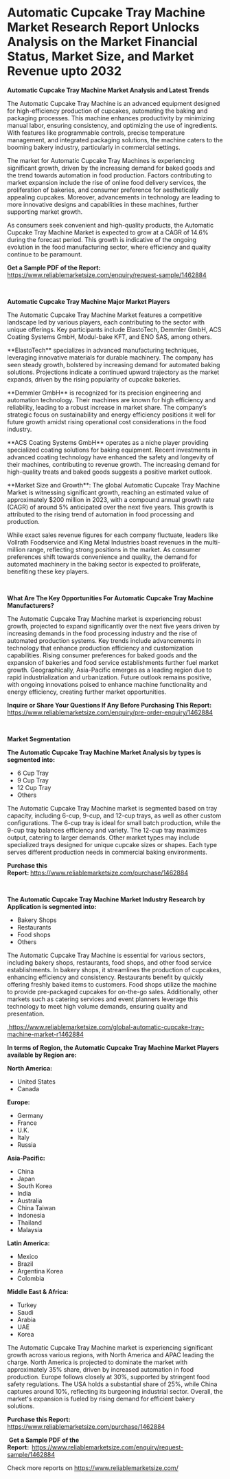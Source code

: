 <p><h1>Automatic Cupcake Tray Machine Market Research Report Unlocks Analysis on the Market Financial Status, Market Size, and Market Revenue upto 2032</h1></p><p><strong>Automatic Cupcake Tray Machine Market Analysis and Latest Trends</strong></p>
<p><p>The Automatic Cupcake Tray Machine is an advanced equipment designed for high-efficiency production of cupcakes, automating the baking and packaging processes. This machine enhances productivity by minimizing manual labor, ensuring consistency, and optimizing the use of ingredients. With features like programmable controls, precise temperature management, and integrated packaging solutions, the machine caters to the booming bakery industry, particularly in commercial settings.</p><p>The market for Automatic Cupcake Tray Machines is experiencing significant growth, driven by the increasing demand for baked goods and the trend towards automation in food production. Factors contributing to market expansion include the rise of online food delivery services, the proliferation of bakeries, and consumer preference for aesthetically appealing cupcakes. Moreover, advancements in technology are leading to more innovative designs and capabilities in these machines, further supporting market growth. </p><p>As consumers seek convenient and high-quality products, the Automatic Cupcake Tray Machine Market is expected to grow at a CAGR of 14.6% during the forecast period. This growth is indicative of the ongoing evolution in the food manufacturing sector, where efficiency and quality continue to be paramount.</p></p>
<p><strong>Get a Sample PDF of the Report:&nbsp;</strong> <a href="https://www.reliablemarketsize.com/enquiry/request-sample/1462884?utm_campaign=3508&utm_medium=2&utm_source=Github&utm_content=ia&utm_term=12042025&utm_id=automatic-cupcake-tray-machine">https://www.reliablemarketsize.com/enquiry/request-sample/1462884</a></p>
<p>&nbsp;</p>
<p><strong>Automatic Cupcake Tray Machine Major Market Players</strong></p>
<p><p>The Automatic Cupcake Tray Machine Market features a competitive landscape led by various players, each contributing to the sector with unique offerings. Key participants include ElastoTech, Demmler GmbH, ACS Coating Systems GmbH, Modul-bake KFT, and ENO SAS, among others.</p><p>**ElastoTech** specializes in advanced manufacturing techniques, leveraging innovative materials for durable machinery. The company has seen steady growth, bolstered by increasing demand for automated baking solutions. Projections indicate a continued upward trajectory as the market expands, driven by the rising popularity of cupcake bakeries.</p><p>**Demmler GmbH** is recognized for its precision engineering and automation technology. Their machines are known for high efficiency and reliability, leading to a robust increase in market share. The company’s strategic focus on sustainability and energy efficiency positions it well for future growth amidst rising operational cost considerations in the food industry.</p><p>**ACS Coating Systems GmbH** operates as a niche player providing specialized coating solutions for baking equipment. Recent investments in advanced coating technology have enhanced the safety and longevity of their machines, contributing to revenue growth. The increasing demand for high-quality treats and baked goods suggests a positive market outlook.</p><p>**Market Size and Growth**: The global Automatic Cupcake Tray Machine Market is witnessing significant growth, reaching an estimated value of approximately $200 million in 2023, with a compound annual growth rate (CAGR) of around 5% anticipated over the next five years. This growth is attributed to the rising trend of automation in food processing and production.</p><p>While exact sales revenue figures for each company fluctuate, leaders like Vollrath Foodservice and King Metal Industries boast revenues in the multi-million range, reflecting strong positions in the market. As consumer preferences shift towards convenience and quality, the demand for automated machinery in the baking sector is expected to proliferate, benefiting these key players.</p></p>
<p>&nbsp;</p>
<p><strong>What Are The Key Opportunities For Automatic Cupcake Tray Machine Manufacturers?</strong></p>
<p><p>The Automatic Cupcake Tray Machine market is experiencing robust growth, projected to expand significantly over the next five years driven by increasing demands in the food processing industry and the rise of automated production systems. Key trends include advancements in technology that enhance production efficiency and customization capabilities. Rising consumer preferences for baked goods and the expansion of bakeries and food service establishments further fuel market growth. Geographically, Asia-Pacific emerges as a leading region due to rapid industrialization and urbanization. Future outlook remains positive, with ongoing innovations poised to enhance machine functionality and energy efficiency, creating further market opportunities.</p></p>
<p><strong>Inquire or Share Your Questions If Any Before Purchasing This Report:</strong> <a href="https://www.reliablemarketsize.com/enquiry/pre-order-enquiry/1462884?utm_campaign=3508&utm_medium=2&utm_source=Github&utm_content=ia&utm_term=12042025&utm_id=automatic-cupcake-tray-machine">https://www.reliablemarketsize.com/enquiry/pre-order-enquiry/1462884</a></p>
<p>&nbsp;</p>
<p><strong>Market Segmentation</strong></p>
<p><strong>The Automatic Cupcake Tray Machine Market Analysis by types is segmented into:</strong></p>
<p><ul><li>6 Cup Tray</li><li>9 Cup Tray</li><li>12 Cup Tray</li><li>Others</li></ul></p>
<p><p>The Automatic Cupcake Tray Machine market is segmented based on tray capacity, including 6-cup, 9-cup, and 12-cup trays, as well as other custom configurations. The 6-cup tray is ideal for small batch production, while the 9-cup tray balances efficiency and variety. The 12-cup tray maximizes output, catering to larger demands. Other market types may include specialized trays designed for unique cupcake sizes or shapes. Each type serves different production needs in commercial baking environments.</p></p>
<p><strong>Purchase this Report:&nbsp;</strong><a href="https://www.reliablemarketsize.com/purchase/1462884?utm_campaign=3508&utm_medium=2&utm_source=Github&utm_content=ia&utm_term=12042025&utm_id=automatic-cupcake-tray-machine">https://www.reliablemarketsize.com/purchase/1462884</a></p>
<p>&nbsp;</p>
<p><strong>The Automatic Cupcake Tray Machine Market Industry Research by Application is segmented into:</strong></p>
<p><ul><li>Bakery Shops</li><li>Restaurants</li><li>Food shops</li><li>Others</li></ul></p>
<p><p>The Automatic Cupcake Tray Machine is essential for various sectors, including bakery shops, restaurants, food shops, and other food service establishments. In bakery shops, it streamlines the production of cupcakes, enhancing efficiency and consistency. Restaurants benefit by quickly offering freshly baked items to customers. Food shops utilize the machine to provide pre-packaged cupcakes for on-the-go sales. Additionally, other markets such as catering services and event planners leverage this technology to meet high volume demands, ensuring quality and presentation.</p></p>
<p><a href="https://www.reliablemarketsize.com/global-automatic-cupcake-tray-machine-market-r1462884?utm_campaign=3508&utm_medium=2&utm_source=Github&utm_content=ia&utm_term=12042025&utm_id=automatic-cupcake-tray-machine">&nbsp;https://www.reliablemarketsize.com/global-automatic-cupcake-tray-machine-market-r1462884</a></p>
<p><strong>In terms of Region, the Automatic Cupcake Tray Machine Market Players available by Region are:</strong></p>
<p>
    <p> <strong> North America: </strong>
        <ul>
            <li>United States</li>
            <li>Canada</li>
        </ul>
        </p> 
    <p> <strong> Europe: </strong>
        <ul>
            <li>Germany</li>
            <li>France</li>
            <li>U.K.</li>
            <li>Italy</li>
            <li>Russia</li>
        </ul>
        </p> 
    <p> <strong> Asia-Pacific: </strong>
        <ul>
            <li>China</li>
            <li>Japan</li>
            <li>South Korea</li>
            <li>India</li>
            <li>Australia</li>
            <li>China Taiwan</li>
            <li>Indonesia</li>
            <li>Thailand</li>
            <li>Malaysia</li>
        </ul>
        </p> 
    <p> <strong> Latin America: </strong>
        <ul>
            <li>Mexico</li>
            <li>Brazil</li>
            <li>Argentina Korea</li>
            <li>Colombia</li>
        </ul>
        </p> 
    <p> <strong> Middle East & Africa: </strong>
        <ul>
            <li>Turkey</li>
            <li>Saudi</li>
            <li>Arabia</li>
            <li>UAE</li>
            <li>Korea</li>
        </ul>
    </p>
    </p>
<p><p>The Automatic Cupcake Tray Machine market is experiencing significant growth across various regions, with North America and APAC leading the charge. North America is projected to dominate the market with approximately 35% share, driven by increased automation in food production. Europe follows closely at 30%, supported by stringent food safety regulations. The USA holds a substantial share of 25%, while China captures around 10%, reflecting its burgeoning industrial sector. Overall, the market's expansion is fueled by rising demand for efficient bakery solutions.</p></p>
<p><strong>Purchase this Report: </strong><a href="https://www.reliablemarketsize.com/purchase/1462884?utm_campaign=3508&utm_medium=2&utm_source=Github&utm_content=ia&utm_term=12042025&utm_id=automatic-cupcake-tray-machine">https://www.reliablemarketsize.com/purchase/1462884</a></p>
<p>&nbsp;<strong>Get a Sample PDF of the Report:&nbsp;&nbsp;</strong><a href="https://www.reliablemarketsize.com/enquiry/request-sample/1462884?utm_campaign=3508&utm_medium=2&utm_source=Github&utm_content=ia&utm_term=12042025&utm_id=automatic-cupcake-tray-machine">https://www.reliablemarketsize.com/enquiry/request-sample/1462884</a></p>
<p><strong></strong></p>
<p>Check more reports on <a href="https://www.reliablemarketsize.com/?utm_campaign=3508&utm_medium=2&utm_source=Github&utm_content=ia&utm_term=12042025&utm_id=automatic-cupcake-tray-machine">https://www.reliablemarketsize.com/</a></p>